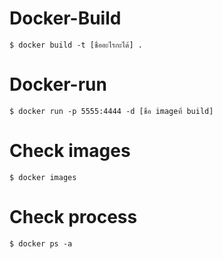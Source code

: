 <h1>Docker-Build</h1>

```
$ docker build -t [ชื่ออะไรกะได้] .
```

<h1>Docker-run</h1>

```
$ docker run -p 5555:4444 -d [ชื่อ imageที่ build]
```

<h1>Check images</h1>

```
$ docker images
```

<h1>Check process</h1>

```
$ docker ps -a
```